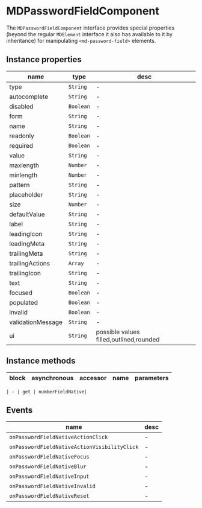 # MDPasswordFieldComponent
The `MDPasswordFieldComponent` interface provides special properties (beyond the regular `MDElement` interface it also has available to it by inheritance) for manipulating `<md-password-field>` elements.

## Instance properties

name|type|desc
---|---|---
type|`String`|-
autocomplete|`String`|-
disabled|`Boolean`|-
form|`String`|-
name|`String`|-
readonly|`Boolean`|-
required|`Boolean`|-
value|`String`|-
maxlength|`Number`|-
minlength|`Number`|-
pattern|`String`|-
placeholder|`String`|-
size|`Number`|-
defaultValue|`String`|-
label|`String`|-
leadingIcon|`String`|-
leadingMeta|`String`|-
trailingMeta|`String`|-
trailingActions|`Array`|-
trailingIcon|`String`|-
text|`String`|-
focused|`Boolean`|-
populated|`Boolean`|-
invalid|`Boolean`|-
validationMessage|`String`|-
ui|`String`|possible values filled,outlined,rounded

## Instance methods

block| asynchronous | accessor| name| parameters
---| --- | ---| ---| ---

    | - | get | numberFieldNative| 

## Events

name|desc
---|---
`onPasswordFieldNativeActionClick`|-
`onPasswordFieldNativeActionVisibilityClick`|-
`onPasswordFieldNativeFocus`|-
`onPasswordFieldNativeBlur`|-
`onPasswordFieldNativeInput`|-
`onPasswordFieldNativeInvalid`|-
`onPasswordFieldNativeReset`|-

